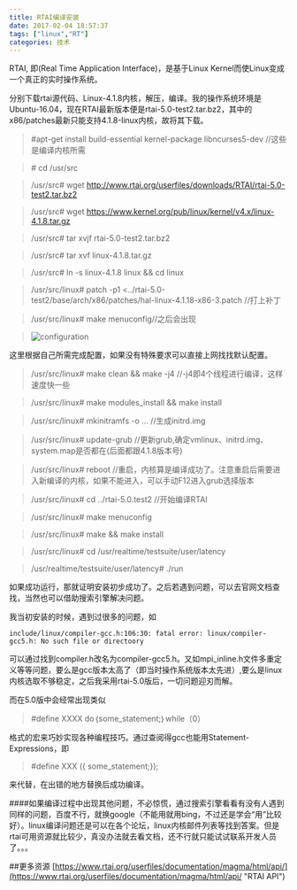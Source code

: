 ```yaml
---
title: RTAI编译安装
date: 2017-02-04 18:57:37
tags: ["linux","RT"]
categories: 技术
---
```

RTAI, 即(Real Time Application Interface)，是基于Linux Kernel而使Linux变成一个真正的实时操作系统。


<!--more-->

分别下载rtai源代码、Linux-4.1.8内核，解压，编译。我的操作系统环境是Ubuntu-16.04，现在RTAI最新版本便是rtai-5.0-test2.tar.bz2，其中的x86/patches最新只能支持4.1.8-linux内核，故将其下载。

>\#apt-get install build-essential kernel-package libncurses5-dev
//这些是编译内核所需 

>\# cd /usr/src

>/usr/src\# wget http://www.rtai.org/userfiles/downloads/RTAI/rtai-5.0-test2.tar.bz2 

>/usr/src\# wget https://www.kernel.org/pub/linux/kernel/v4.x/linux-4.1.8.tar.gz

>/usr/src\# tar xvjf rtai-5.0-test2.tar.bz2

>/usr/src\# tar xvf linux-4.1.8.tar.gz

>/usr/src\# ln -s linux-4.1.8 linux && cd linux

>/usr/src/linux\# patch -p1 <../rtai-5.0-test2/base/arch/x86/patches/hal-linux-4.1.18-x86-3.patch   //打上补丁

>/usr/src/linux\# make menuconfig//之后会出现

>![configuration](http://i.imgur.com/zQ1XHCo.png)

这里根据自己所需完成配置，如果没有特殊要求可以直接上网找找默认配置。

>/usr/src/linux\# make clean && make -j4 //-j4即4个线程进行编译，这样速度快一些

>/usr/src/linux\# make modules_install && make install

>/usr/src/linux\# mkinitramfs -o ... //生成initrd.img

>/usr/src/linux\# update-grub //更新grub,确定vmlinux、initrd.img、system.map是否都在(后面都跟4.1.8版本号)

>/usr/src/linux\# reboot //重启，内核算是编译成功了。注意重启后需要进入新编译的内核，如果不能进入，可以手动F12进入grub选择版本

>/usr/src/linux\# cd ../rtai-5.0.test2 //开始编译RTAI

>/usr/src/linux\# make menuconfig

>/usr/src/linux\# make && make install

>/usr/src/linux\# cd /usr/realtime/testsuite/user/latency

>/usr/realtime/testsuite/user/latency\# ./run

如果成功运行，那就证明安装初步成功了。之后若遇到问题，可以去官网文档查找，当然也可以借助搜索引擎解决问题。

我当初安装的时候，遇到过很多的问题，如

`include/linux/compiler-gcc.h:106:30: fatal error: linux/compiler-gcc5.h: No such file or directoory`

可以通过找到compiler.h改名为compiler-gcc5.h。又如mpi_inline.h文件多重定义等等问题，要么是gcc版本太高了（即当时操作系统版本太先进）,要么是linux内核选取不够稳定，之后我采用rtai-5.0版后，一切问题迎刃而解。

而在5.0版中会经常出现类似
>\#define XXXX do｛some_statement;｝while（0）  

格式的宏来巧妙实现各种编程技巧。通过查阅得gcc也能用Statement-Expressions，即

>\#define XXX ({ some_statement;}); 

来代替，在出错的地方替换后成功编译。


####如果编译过程中出现其他问题，不必惊慌，通过搜索引擎看看有没有人遇到同样的问题，百度不行，就换google（不能用就用bing，不过还是学会“用”比较好）。linux编译问题还是可以在各个论坛，linux内核邮件列表等找到答案。但是rtai可用资源就比较少，真没办法就去看文档，还不行就只能试试联系开发人员了。。。

##更多资源
[https://www.rtai.org/userfiles/documentation/magma/html/api/](https://www.rtai.org/userfiles/documentation/magma/html/api/ "RTAI API")


